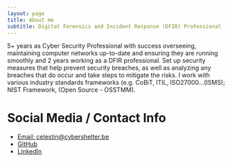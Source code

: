 ```yaml
---
layout: page
title: About me
subtitle: Digital Forensics and Incident Response (DFIR) Professional
---
```


5+ years as Cyber Security Professional with success overseeing, maintaining computer networks up-to-date and ensuring they are running smoothly and 2 years working as a DFIR professional. Set up security measures that help prevent security breaches, as well as analyzing any breaches that do occur and take steps to mitigate the risks. I work with various industry standards frameworks (e.g. CoBiT, ITIL, ISO27000…(ISMS); NIST Framework, (Open Source - OSSTMM).

# Social Media / Contact Info
* [Email: celestin@cybershelter.be](mailto:celestin@cybershelter.be)
* [GitHub](https://github.com/c3lestin)
* [LinkedIn](https://www.linkedin.com/in/cybershelter)
